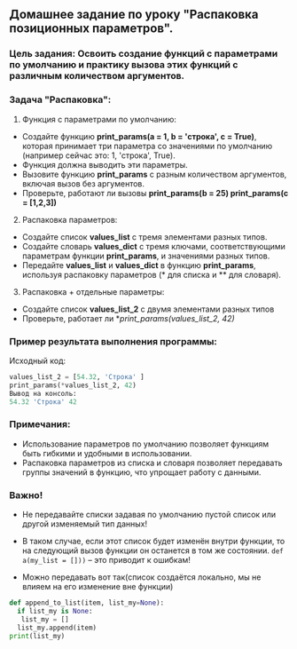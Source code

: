 ## Домашнее задание по уроку "Распаковка позиционных параметров".

### Цель задания: Освоить создание функций с параметрами по умолчанию и практику вызова этих функций с различным количеством аргументов.

### Задача "Распаковка":
1. Функция с параметрами по умолчанию:
- Создайте функцию **print_params(a = 1, b = 'строка', c = True)**, которая принимает три параметра со значениями по умолчанию (например сейчас это: 1, 'строка', True).
- Функция должна выводить эти параметры.
- Вызовите функцию **print_params** с разным количеством аргументов, включая вызов без аргументов.
- Проверьте, работают ли вызовы **print_params(b = 25) print_params(c = [1,2,3])**
2. Распаковка параметров:
- Создайте список **values_list** с тремя элементами разных типов.
- Создайте словарь **values_dict** с тремя ключами, соответствующими параметрам функции **print_params**, и значениями разных типов.
- Передайте **values_list** и **values_dict** в функцию **print_params**, используя распаковку параметров (* для списка и ** для словаря).
3. Распаковка + отдельные параметры:
- Создайте список **values_list_2** с двумя элементами разных типов
- Проверьте, работает ли **print_params(*values_list_2, 42)**
### Пример результата выполнения программы:
Исходный код:
```python
values_list_2 = [54.32, 'Строка' ]
print_params(*values_list_2, 42)
Вывод на консоль:
54.32 'Строка' 42
```
### Примечания:
- Использование параметров по умолчанию позволяет функциям быть гибкими и удобными в использовании.
- Распаковка параметров из списка и словаря позволяет передавать группы значений в функцию, что упрощает работу с данными.
### Важно!
- Не передавайте списки задавая по умолчанию пустой список или другой изменяемый тип данных!
- В таком случае, если этот список будет изменён внутри функции, то на следующий вызов функции он останется в том же состоянии.
`def a(my_list = []))` – это приводит к ошибкам!

- Можно передавать вот так(список создаётся локально, мы не влияем на его изменение вне функции)
``` python
def append_to_list(item, list_my=None):
  if list_my is None:
   list_my = []
  list_my.append(item)
print(list_my)
```